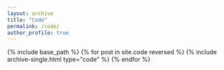 ```yaml
---
layout: archive
title: "Code"
permalink: /code/
author_profile: true
---
```


{% include base_path %}
{% for post in site.code reversed %}
  {% include archive-single.html type="code" %}
{% endfor %}
